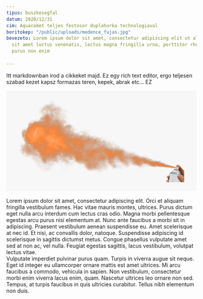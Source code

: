 ```yaml
---
tipus: buszkesegfal
datum: 2020/12/31
cim: Aquacomet teljes festosor duplahurka technologiaval
boritokep: "/public/uploads/medence_fujas.jpg"
bevezeto: Lorem ipsum dolor sit amet, consectetur adipiscing elit ut aliquam, purus
  sit amet luctus venenatis, lectus magna fringilla urna, porttitor rhoncus dolor
  purus non enim

---
```

Itt markdownban irod a cikkeket majd. Ez egy rich text editor, ergo teljesen szabad kezet kapsz formazas teren, kepek, abrak etc... EZ  
  
![](/public/uploads/spray.png)  
  
Lorem ipsum dolor sit amet, consectetur adipiscing elit. Orci et aliquam fringilla vestibulum fames. Hac vitae mauris montes, ultrices. Purus dictum eget nulla arcu interdum cum lectus cras odio. Magna morbi pellentesque egestas arcu purus nisi elementum at. Nunc ante faucibus a morbi sit in adipiscing. Praesent vestibulum aenean suspendisse eu. Amet scelerisque at nec id. Et nisi, ac convallis dolor, natoque. Suspendisse adipiscing id scelerisque in sagittis dictumst metus. Congue phasellus vulputate amet sed at non ac, vel nulla. Feugiat egestas sagittis, lacus vestibulum, volutpat lectus vitae.  
Vulputate imperdiet pulvinar purus quam. Turpis in viverra augue sit neque. Eget id integer eu ullamcorper ornare mattis est amet ultrices. Mi arcu faucibus a commodo, vehicula in sapien. Non vestibulum, consectetur morbi enim viverra lacus enim, quam. Nascetur ultrices leo ornare non sed. Tempus, at turpis faucibus in quis ultricies curabitur. Tellus nibh elementum non duis.